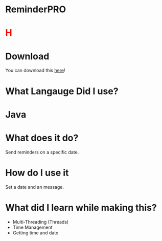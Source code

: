 # ReminderPRO
<h1 style="color: red;">H</h1>
<h1>Download</h1>
You can download this <a href="https://github.com/JusticePro/ReminderPRO/releases">here</a>!<br>
<h1>What Langauge Did I use?</h1>
<h1>Java</h1>
<h1>What does it do?</h1>
Send reminders on a specific date.<br>
<h1>How do I use it</h1>
Set a date and an message.<br>
<h1>What did I learn while making this?</h1>
<ul>
<li>Multi-Threading (Threads)</li>
<li>Time Management</li>
<li>Getting time and date</li>
</ul>
